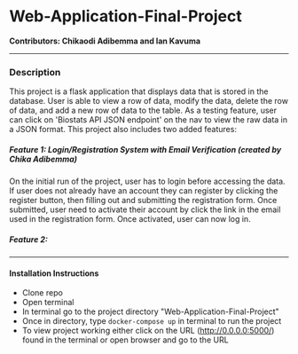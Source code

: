 # Web-Application-Final-Project

**Contributors: Chikaodi Adibemma and Ian Kavuma**

---

### Description

This project is a flask application that displays data that is stored in the database. User is able to view a row of data, 
modify the data, delete the row of data, and add a new row of data to the table. As a testing feature, user can click on 
'Biostats API JSON endpoint' on the nav to view the raw data in a JSON format. This project also includes two added features:

##### Feature 1: Login/Registration System with Email Verification        (*created by Chika Adibemma*)

On the initial run of the project, user has to login before accessing the data. If user does not already have an account
 they can register by clicking the register button, then filling out and submitting the registration form. Once submitted, 
 user need to activate their account by click the link in the email used in the registration form. Once activated, user can now log in.

##### Feature 2:



---

#### Installation Instructions

   - Clone repo
   - Open terminal
   - In terminal go to the project directory "Web-Application-Final-Project"
   - Once in directory, type `docker-compose up` in terminal to run the project
   - To view project working either click on the URL (http://0.0.0.0:5000/) found in the terminal or open browser and go to the URL

